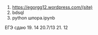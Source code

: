 1) https://egorgg12.wordpress.com/(site)
2) bdsql
3) python шпора.ipynb

ЕГЭ сдаю
19. 14
20.7/13
21. 12

